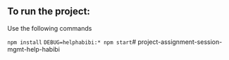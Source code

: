 ## To run the project:
Use the following commands

`npm install`
`DEBUG=helphabibi:* npm start`# project-assignment-session-mgmt-help-habibi
